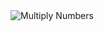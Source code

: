 <img src="[/path/to/img.jpg](https://github.com/smallTwig/INFO6350-Fall2022/blob/main/Assignment1/Multiply%20Numbers.gif)"  title="Multiply Numbers">
